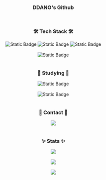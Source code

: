 <h3 align="center">DDANO's Github</h3>
<br>

<h3 align="center">🛠 Tech Stack 🛠</h3>
<div align="center">
  <img alt="Static Badge" src="https://img.shields.io/badge/JavaScript-%23F7DF1E?style=flat-square&logo=javascript&logoColor=white">
  <img alt="Static Badge" src="https://img.shields.io/badge/HTML5-%23E34F26?style=flat-square&logo=html5&logoColor=white">
  <img alt="Static Badge" src="https://img.shields.io/badge/CSS-%23663399?style=flat-square&logo=css&logoColor=white">
  <br><br>
  
  <img alt="Static Badge" src="https://img.shields.io/badge/Python-%233776AB?style=flat-square&logo=python&logoColor=white">
</div>
<br>

<h3 align="center">🌱 Studying 🌱</h3>
<div align="center">
  <img alt="Static Badge" src="https://img.shields.io/badge/React-%2361DAFB?style=flat-square&logo=react&logoColor=white">
  <br><br>

  <img alt="Static Badge" src="https://img.shields.io/badge/Spring-%236DB33F?style=flat-square&logo=spring&logoColor=white">
</div>
<br>

<h3 align="center">💬 Contact 💬</h3>
<div align="center">
  <a href="mailto:chanho052622@gmail.com">
    <img src="https://img.shields.io/badge/Gmail-d14836?style=flat-square&logo=Gmail&logoColor=white">
  </a>
</div>
<br>

<h3 align="center">✨ Stats ✨</h3>
<div align="center">
  <a href="https://solved.ac/chanho0526">
    <img src="http://mazassumnida.wtf/api/v2/generate_badge?boj=chanho0526">
  </a>
  <br><br>
  
  <a href="https://github.com/chanho99/github-readme-stats">
    <img src="https://github-readme-stats.vercel.app/api?username=chanho99&theme=react&updatecache=20250707">
  </a>
  <br><br>
  
  <img src="https://github-readme-stats.vercel.app/api/top-langs/?username=chanho99&layout=compact&theme=react&updatecache=20250707">
</div>
